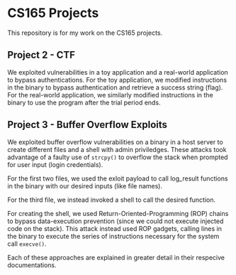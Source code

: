 # CS165 Projects
This repository is for my work on the CS165 projects.  
  
## Project 2 - CTF
We exploited vulnerabilities in a toy application and a real-world application to bypass authentications. For the toy application, we modified instructions in the binary to bypass authentication and retrieve a success string (flag). For the real-world application, we similarly modified instructions in the binary to use the program after the trial period ends.  
  
## Project 3 - Buffer Overflow Exploits
We exploited buffer overflow vulnerabilities on a binary in a host server to create different files and a shell with admin priviledges. These attacks took advantage of a faulty use of `strcpy()` to overflow the stack when prompted for user input (login credentials).  

For the first two files, we used the exloit payload to call log_result functions in the binary with our desired inputs (like file names).  

For the third file, we instead invoked a shell to call the desired function.

For creating the shell, we used Return-Oriented-Programming (ROP) chains to bypass data-execution prevention (since we could not execute injected code on the stack). This attack instead used ROP gadgets, calling lines in the binary to execute the series of instructions necessary for the system call `execve()`.  

Each of these approaches are explained in greater detail in their respecive documentations.
